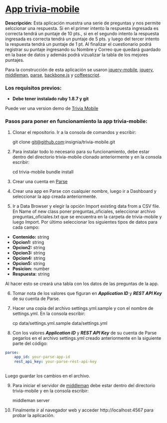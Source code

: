 # [App trivia-mobile][url]

**Descripción:** Esta aplicación muestra una serie de preguntas y nos permite selccionar una respuesta. Si en el primer intento la respuesta ingresada es correcta tendrá un puntaje de 10 pts., si en el segundo intento la respuesta ingresada es correcta tendrá un puntaje de 5 pts. y luego del tercer intento la respuesta tendrá un puntaje de 1 pt. Al finalizar el cuestionario podrá registrar su puntaje ingresando su Nombre y Correo que quedará guardado en la base de datos y además podrá vizualizar la tabla de los mejores puntajes.

Para la construcción de esta aplicación se usaron [jquery-mobile][urljmobile], [jquery][urljquery], [middleman][urlMiddleman], [parse][urlParse], [backbone.js][urlbackbone] y [coffeescript][urlcoffee].

### Los requisitos previos: 

- **Debe tener instalado ruby 1.8.7 y git**

Puede ver una version demo de [Trivia Mobile][url]


### Pasos para poner en funcionamiento la app trivia-mobile:

1) Clonar el repositorio. Ir a la consola de comandos y escribir:

	git clone git@github.com:insignia/trivia-mobile.git

2) Para instalar todo lo necesario para su funcionamiento, debe estar dentro del directorio trivia-mobile clonado anteriormente y en la consola escribir:

	cd trivia-mobile 
	bundle install 

3) Crear una cuenta en [Parse][urlParse] 

4) Crear una app en Parse con cualquier nombre, luego ir a Dashboard y seleccionar la app creada anteriormente.

5) Ir a Data Browser y elegir la opción Import existing data from a CSV file. En Name of new class poner preguntas_oficiales, seleccionar archivo preguntas_oficiales.txt que se encuentra en la carpeta de trivia-mobile y luego Import. Por último seleccionar los siguientes tipos de datos para cada campo:
- **Contenido:** string
- **Opcion1:** string
- **Opcion2:** string
- **Opcion3:** string
- **Opcion4:** string
- **Opcion5:** string
- **Posicion:** number
- **Respuesta:** string

Al hacer esto se creará una tabla con los datos de las preguntas de la app.

6) Tomar nota de los valores que figuran en ***Application ID*** y ***REST API Key*** de su cuenta de Parse.

7) Hacer una copia del archivo settings.yml.sample y con el nombre de settings.yml. En la consola escribir:

	cp data/settings.yml.sample data/settings.yml

8) Con los valores ***Application ID*** y ***REST API Key*** de su cuenta de Parse pegarlos en el archivo settings.yml creado anteriormente en la siguiente parte del código: 

```yaml
parse:
  	app_id: your-parse-app-id
  	rest_api_key: your-parse-rest-api-key
	
```
Luego guardar los cambios en el archivo.

9) Para iniciar el servidor de [middleman][urlMiddleman] debe estar dentro del directorio trivia-mobile y en la consola escribir:

	middleman server

10) Finalmente ir al navegador web y acceder http://localhost:4567 para probar la aplicación.

[url]: http://trivia-mobile.herokuapp.com/
[urlParse]: https://parse.com/
[urlMiddleman]: http://middlemanapp.com/
[urlbackbone]: http://backbonejs.org/
[urlcoffee]: http://coffeescript.org/
[urljmobile]: http://jquerymobile.com/
[urljquery]: http://jquery.com/
